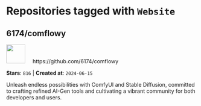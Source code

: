 # Repositories tagged with `Website`


## 6174/comflowy


<a href='https://github.com/6174/comflowy'>
<img src="https://avatars.githubusercontent.com/u/3872872?v=4" width="50" height="50"></a> &nbsp; &nbsp; https://github.com/6174/comflowy

**Stars**: `816` | **Created at**: `2024-06-15`


Unleash endless possibilities with ComfyUI and Stable Diffusion, committed to crafting refined AI-Gen tools and cultivating a vibrant community for both developers and users. 
